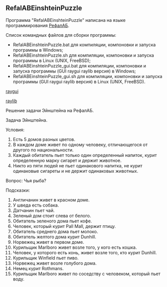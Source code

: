 RefalABEinshteinPuzzle
------------------------

Программа "RefalABEinshteinPuzzle" написана на языке программирования [РефалАБ](https://github.com/Aleksandr3Bocharov/RefalAB).

Список командных файлов для сборки программы:
- RefalABEinshteinPuzzle.bat для компиляции, компоновки и запуска программы в Windows;
- RefalABEinshteinPuzzle.sh для компиляции, компоновки и запуска программы в Linux (UNIX, FreeBSD);
- RefalABEinshteinPuzzle_gui.bat для компиляции, компоновки и запуска программы (GUI raygui raylib версия) в Windows;
- RefalABEinshteinPuzzle_gui.sh для компиляции, компоновки и запуска программы (GUI raygui raylib версия) в Linux (UNIX, FreeBSD).

[raygui](https://github.com/raysan5/raygui)

[raylib](https://github.com/raysan5/raylib)

Решение задачи Эйнштейна на РефалАБ.

Задача Эйнштейна.

Условия:
1. Есть 5 домов разных цветов.
2. В каждом доме живет по одному человеку, отличающегося от другого по национальности.
3. Каждый обитатель пьет только один определенный напиток, курит определенную марку сигарет и держит животное.
4. Никто из пяти людей не пьет одинакового напитка, не курит одинаковые сигареты и не держит одинаковых животных.

Вопрос: Чья рыба?

Подсказки:
1.  Англичанин живет в красном доме.
2.  У шведа есть собака.
3.  Датчанин пьет чай.
4.  Зеленый дом стоит слева от белого.
5.  Обитатель зеленого дома пьет кофе.
6.  Человек, который курит Pall Mall, держит птицу.
7.  Обитатель среднего дома пьет молоко.
8.  Обитатель желтого дома курит Dunhill.
9.  Норвежец живет в первом доме.
10. Курильщик Marlboro живет возле того, у кого есть кошка.
11. Человек, у которого есть конь, живет возле того, кто курит Dunhill.
12. Курильщик Winfield пьет пиво.
13. Норвежец живет возле голубого дома.
14. Немец курит Rothmans.
15. Курильщик Marlboro живет по соседству с человеком, который пьет воду.
